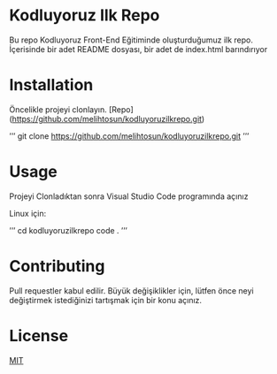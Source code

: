 # Kodluyoruz Ilk Repo

Bu repo Kodluyoruz Front-End Eğitiminde oluşturduğumuz ilk repo. İçerisinde bir adet README dosyası, bir adet de index.html barındırıyor

# Installation

Öncelikle projeyi clonlayın. [Repo] (https://github.com/melihtosun/kodluyoruzilkrepo.git)

’’’
git clone https://github.com/melihtosun/kodluyoruzilkrepo.git
’’’

# Usage

Projeyi Clonladıktan sonra Visual Studio Code programında açınız

Linux için:

’’’
cd kodluyoruzilkrepo
code .
’’’

# Contributing

Pull requestler kabul edilir. Büyük değişiklikler için, lütfen önce neyi değiştirmek istediğinizi tartışmak için bir konu açınız.

# License

[MIT]()